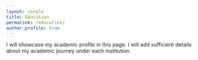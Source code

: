 ```yaml
---
layout: single
title: Education
permalink: /education/
author_profile: true
---
```


I will showcase my academic profile in this page. I will add sufficient details about my academic journey under each institution. 